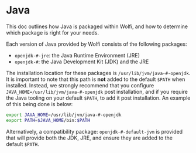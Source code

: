 # Java

This doc outlines how Java is packaged within Wolfi, and how to determine which package is right for your needs.

Each version of Java provided by Wolfi consists of the following packages:

- `openjdk-#-jre`: the Java Runtime Environment (JRE)
- `openjdk-#`: the Java Development Kit (JDK) and the JRE

The installation location for these packages is `/usr/lib/jvm/java-#-openjdk`. It is important to note that this path is **not** added to the default `$PATH` when installed. Instead, we strongly recommend that you configure `JAVA_HOME=/usr/lib/jvm/java-#-openjdk` post installation, and if you require the Java tooling on your default `$PATH`, to add it post installation. An example of this being done is below:

```bash
export JAVA_HOME=/usr/lib/jvm/java-#-openjdk
export PATH=$JAVA_HOME/bin:$PATH
```

Alternatively, a compatibility package: `openjdk-#-default-jvm` is provided that will provide both the JDK, JRE, and ensure they are added to the default `$PATH`.
